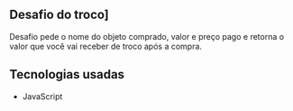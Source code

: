 ## Desafio do troco]
Desafio pede o nome do objeto comprado, valor e preço pago e retorna o valor que você vai receber de troco após a compra.
## Tecnologias usadas
* JavaScript
